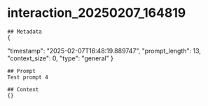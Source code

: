 # interaction_20250207_164819

    ## Metadata
    {
  "timestamp": "2025-02-07T16:48:19.889747",
  "prompt_length": 13,
  "context_size": 0,
  "type": "general"
}

    ## Prompt
    Test prompt 4

    ## Context
    {}
    